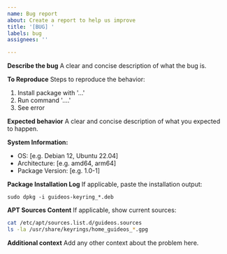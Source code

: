 ```yaml
---
name: Bug report
about: Create a report to help us improve
title: '[BUG] '
labels: bug
assignees: ''

---
```


**Describe the bug**
A clear and concise description of what the bug is.

**To Reproduce**
Steps to reproduce the behavior:
1. Install package with '...'
2. Run command '....'
3. See error

**Expected behavior**
A clear and concise description of what you expected to happen.

**System Information:**
 - OS: [e.g. Debian 12, Ubuntu 22.04]
 - Architecture: [e.g. amd64, arm64]
 - Package Version: [e.g. 1.0-1]

**Package Installation Log**
If applicable, paste the installation output:
```
sudo dpkg -i guideos-keyring_*.deb
```

**APT Sources Content**
If applicable, show current sources:
```bash
cat /etc/apt/sources.list.d/guideos.sources
ls -la /usr/share/keyrings/home_guideos_*.gpg
```

**Additional context**
Add any other context about the problem here.